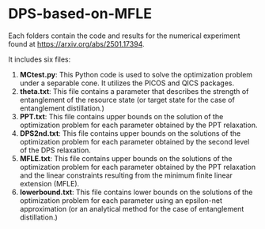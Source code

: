 # DPS-based-on-MFLE

Each folders contain the code and results for the numerical experiment found at https://arxiv.org/abs/2501.17394.

It includes six files:

1. **MCtest.py**: This Python code is used to solve the optimization problem under a separable cone. It utilizes the PICOS and QICS packages.
2. **theta.txt**: This file contains a parameter that describes the strength of entanglement of the resource state (or target state for the case of entanglement distillation.)
3. **PPT.txt**: This file contains upper bounds on the solution of the optimization problem for each parameter obtained by the PPT relaxation.
4. **DPS2nd.txt**: This file contains upper bounds on the solutions of the optimization problem for each parameter obtained by the second level of the DPS relaxation.
5. **MFLE.txt**: This file contains upper bounds on the solutions of the optimization problem for each parameter obtained by the PPT relaxation and the linear constraints resulting from the minimum finite linear extension (MFLE).
6. **lowerbound.txt**: This file contains lower bounds on the solutions of the optimization problem for each parameter using an epsilon-net approximation (or an analytical method for the case of entanglement distillation.)
